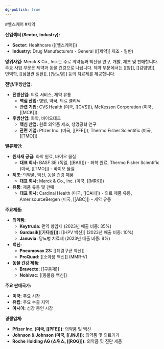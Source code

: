 ```yaml
---
dg-publish: true
---
```

#헬스케어 #제약

**산업섹터 (Sector, Industry):**

- **Sector:** Healthcare ([[헬스케어]])
- **Industry:** Drug Manufacturers - General ([[제약]] 제조 - 일반)

**영위사업:** Merck & Co., Inc.는 주로 의약품과 백신을 연구, 개발, 제조 및 판매합니다. 주요 사업 부문은 제약과 동물 건강으로 나뉩니다. 제약 부문에서는 [[암]], [[감염병]], 면역학, [[심혈관 질환]], [[당뇨병]] 등의 치료제를 제공합니다.

**전방/후방산업:**

- **전방산업:** 의료 서비스, 제약 유통
    - **핵심 산업:** 병원, 약국, 의료 클리닉
    - **관련 기업:** CVS Health (미국, [[CVS]]), McKesson Corporation (미국, [[MCK]])
- **후방산업:** 화학, 바이오테크
    - **핵심 산업:** 원료 의약품 제조, 생명공학 연구
    - **관련 기업:** Pfizer Inc. (미국, [[PFE]]), Thermo Fisher Scientific (미국, [[TMO]])

**밸류체인:**

- **원자재 공급:** 화학 원료, 바이오 물질
    - **대표 회사:** BASF SE (독일, [[BAS]]) - 화학 원료, Thermo Fisher Scientific (미국, [[TMO]]) - 바이오 물질
- **제조:** 의약품, 백신, 동물 건강 제품
    - **대표 회사:** Merck & Co., Inc. (미국, [[MRK]])
- **유통:** 제품 유통 및 판매
    - **대표 회사:** Cardinal Health (미국, [[CAH]]) - 의료 제품 유통, AmerisourceBergen (미국, [[ABC]]) - 제약 유통

**주요제품:**

- **의약품:**
    - **Keytruda:** 면역 항암제 (2023년 매출 비중: 35%)
    - **Gardasil([[가다실]]):** [[HPV 백신]] (2023년 매출 비중: 10%)
    - **Januvia:** 당뇨병 치료제 (2023년 매출 비중: 8%)
- **백신:**
    - **Pneumovax 23:** [[폐렴구균 백신]]
    - **ProQuad:** [[소아용 백신]] (MMR-V)
- **동물 건강 제품:**
    - **Bravecto:** [[구충제]]
    - **Nobivac:** [[동물용 백신]]

**주요 판매국가:**

- **미국:** 주요 시장
- **유럽:** 주요 수출 지역
- **아시아:** 성장 중인 시장

**경쟁업체:**

- **Pfizer Inc. (미국, [[PFE]]):** 의약품 및 백신
- **Johnson & Johnson (미국, [[JNJ]]):** 의약품 및 의료기기
- **Roche Holding AG (스위스, [[ROG]]):** 의약품 및 진단 제품